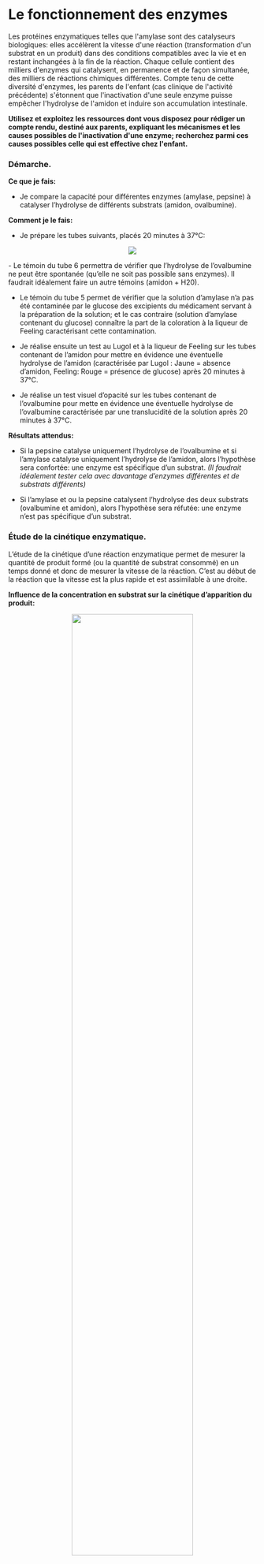 # Le fonctionnement des enzymes

Les protéines enzymatiques telles que l'amylase sont des catalyseurs biologiques: elles accélèrent la vitesse d'une réaction (transformation d'un substrat en un produit) dans des conditions compatibles avec la vie et en restant inchangées à la fin de la réaction. Chaque cellule contient des milliers d'enzymes qui catalysent, en permanence et de façon simultanée, des milliers de réactions chimiques différentes. Compte tenu de cette diversité d'enzymes, les parents de l'enfant (cas clinique de l'activité précédente) s'étonnent que l'inactivation d'une seule enzyme puisse empêcher l'hydrolyse de l'amidon et induire son accumulation intestinale.

**<p>Utilisez et exploitez les ressources dont vous disposez pour rédiger un compte rendu, destiné aux parents, expliquant les mécanismes et les causes possibles de l'inactivation d'une enzyme; recherchez parmi ces causes possibles celle qui est effective chez l'enfant.</p>**


### Démarche.

**Ce que je fais:**

- Je compare la capacité pour différentes enzymes (amylase, pepsine) à catalyser l’hydrolyse de différents substrats (amidon, ovalbumine).</p>

**Comment je le fais:**

- Je prépare les tubes suivants, placés 20 minutes à 37°C:

<div align=center>

<a href="https://ipfs.io/ipfs/QmSmhBTZEeGTYJkbRdAFN9aSANF2rquJzoLkxcrwthdGFb"><img src="https://ipfs.io/ipfs/QmSmhBTZEeGTYJkbRdAFN9aSANF2rquJzoLkxcrwthdGFb"></a>

</div>
- Le témoin du tube 6 permettra de vérifier que l’hydrolyse de l’ovalbumine ne peut être spontanée (qu’elle ne soit pas possible sans  enzymes). Il faudrait idéalement faire un autre témoins (amidon + H20).

- Le témoin du tube 5 permet de vérifier que la solution d’amylase n’a pas été contaminée par le glucose des excipients du médicament servant à la préparation de la solution; et le cas contraire (solution d’amylase contenant du glucose) connaître la part de la coloration à la liqueur de Feeling caractérisant cette contamination.

- Je réalise ensuite un test au Lugol et à la liqueur de Feeling  sur les tubes contenant de l’amidon pour mettre en évidence une éventuelle hydrolyse de l’amidon (caractérisée par Lugol : Jaune = absence d’amidon, Feeling: Rouge = présence de glucose) après 20 minutes à 37°C.

- Je réalise un test visuel d’opacité sur les tubes contenant de l’ovalbumine pour mette en évidence une éventuelle hydrolyse de l’ovalbumine caractérisée par une translucidité de la solution après 20 minutes à 37°C.


**Résultats attendus:**

- Si la pepsine catalyse uniquement l’hydrolyse de l’ovalbumine et si l’amylase catalyse uniquement l’hydrolyse de l’amidon, alors l’hypothèse sera confortée: une enzyme est spécifique d’un substrat. *(Il faudrait idéalement tester cela avec davantage d’enzymes différentes et de substrats différents)*

- Si l’amylase et ou la pepsine catalysent l’hydrolyse des deux substrats (ovalbumine et amidon), alors l’hypothèse sera réfutée: une enzyme n’est pas spécifique d’un substrat.









### Étude de la cinétique enzymatique.

L’étude de la cinétique d’une réaction enzymatique permet de mesurer la quantité de produit formé (ou la quantité de substrat consommé) en un temps donné et donc de mesurer la vitesse de la réaction. C’est au début de la réaction que la vitesse est la plus rapide et est assimilable à une droite.

**Influence de la concentration en substrat sur la cinétique d’apparition du produit:**

<p align="center">
  <img src="https://ipfs.io/ipfs/QmSGUF43rCa5iBFzaa5iBsaFke9G33vGU5LxQXb8kiLprx" width=70%>
</p>

*Si on réalise successivement plusieurs cinétiques avec la même concentration initiale en enzyme, au même pH et à la même température mais avec des concentrations en substrat croissantes, on obtient le tracé ci-contre.*

*Plus la concentration en substrat est grande, plus la vitesse initiale est importante mais pour des concentrations en substrat saturantes, la vitesse initiale atteint une valeur maximale appelée vitesse initiale maximale et notée Vmax.*

*La vitesse initiale d’une réaction enzymatique est la quantité de substrats consommés (ou la quantité de produits formés) en fonction du temps. Elle correspond au coefficient directeur (pente)  mesuré e début de réaction (là ou la courbe est encore une droite)*

**Évolution de la vitesse initiale en fonction de la concentration en substrat:**

<p align="center">
  <img src="https://ipfs.io/ipfs/QmcgcUK8RYXnkHEvzbe2ZrQddG8bP4p7fwTJ4fRwGZEdgk" width=70%>
</p>

*On peut représenter la vitesse initiale de la réaction en fonction de la concentration en substrat pour une concentration en enzyme fixe.*


**On montre ainsi que la  vitesse initiale  croît  de moins  en moins  vite lorsque la concentration en substrat augmente. La vitesse de la réaction atteint une vitesse maximale à partir d’une certaine concentration en substrat. Ceci suggère que au delà  d’une  certaine  concentration  en  substrat,  toutes  les molécules  d’enzymes  sont  occupées  et  la  vitesse  ne  peut  plus  augmenter.  Il  y  aurait  donc  une  liaison temporaire entre l'enzyme et son substrat.**








### Étude de la structure 3D de l’enzyme amylase et de son intéraction avec son substrat l’amidon.


Les modèles moléculaires de la structure de l'enzyme (structure établie par la technique de la cristallographie aux rayons X) confirment notre hypothèse et font apparaître l'existence d'un [complexe enzyme / substrat](https://ipfs.io/ipfs/QmYrQQzGcgKRccLZvceW4TrLbNyFAxYBsznJdWH2XokJ8x). Le substrat (ici l’amidon en rouge) étant logé dans une cavité de l'enzyme (ici l’amylase en bleu) qualifiée de site actif.   

<div align="center">
  <a href="https://ipfs.io/ipfs/QmYrQQzGcgKRccLZvceW4TrLbNyFAxYBsznJdWH2XokJ8x"><img src="https://ipfs.io/ipfs/QmYrQQzGcgKRccLZvceW4TrLbNyFAxYBsznJdWH2XokJ8x" width=50%></a>
</div>


Les acides aminés du site actif directement en contact avec le substrat peuvent être localisés grâce à la commande "restict within" selon le rayon choisi, on identifie notamment les acides aminés suivants: Asp197, Glu233, et Asp300. [Image obtenue sur Rastop avec la commande restrict within (3.5, GLC705)](https://ipfs.io/ipfs/QmbofcBxaAXZq32hauDnqkx9hBkub2VW7fzTJ96nhjzLoN) 

<div align="center">
  <a href="https://ipfs.io/ipfs/QmbofcBxaAXZq32hauDnqkx9hBkub2VW7fzTJ96nhjzLoN"><img src="https://ipfs.io/ipfs/QmbofcBxaAXZq32hauDnqkx9hBkub2VW7fzTJ96nhjzLoN" width=90%></a>
</div>

**La spécificité de l'enzyme pour son substrat s'explique donc par la formation d'un complexe enzyme substrat qui repose sur une interaction physique spécifique impliquant une complémentarité de forme entre le substrat et le site actif de l'enzyme.**







### Étude des facteurs externes influençant l’activité enzymatique.

**Cinétique de la catalyse de l'hydrolyse de l'amidon par l'amylase en fonction du pH et de la température:**

<div align="center">
  <a href="https://ipfs.io/ipfs/QmY1QpXeBmBqPTG6CT9ZK4VzzU6K5KKTpiPyUbLc9JWUwA"><img src="https://ipfs.io/ipfs/QmY1QpXeBmBqPTG6CT9ZK4VzzU6K5KKTpiPyUbLc9JWUwA" width=90%></a>
</div>

On observe qu'il existe une température optimale (ou une gamme de températures optimales), ici autour de 40°C pour laquelle l'activité de l'amylase est maximale. Plus on s'écarte de cette température optimale, plus l'activité de l'enzyme diminue jusqu'à devenir nulle. On montre de la même façon qu'il existe un pH optimal (6-7) pour lequel l'activité de l'amylase est maximale.

L'activité d'une enzyme dépend de sa structure 3D et en particulier de la structure 3D de son site actif. La structure 3D de l'enzyme dépend des interactions entre les acides aminés qui la constituent, et donc de la séquence péptidique ou structure primaire. Les interactions entre les acides aminés dépendent aussi des conditions du milieu. Ainsi un pH ou une température "non optimale" modifie la structure 3D de l'enzyme qui ne pouvant plus se complexer au substrat, devient inactive. 


### Recherche des causes possibles de l’inactivation enzymatique chez l’enfant malade.

Différentes hypothèses sont envisageables:

- problème de pH
- problème de température
- mutation du gène codant l’enzyme induisant une modification de la séquence peptidique et de la structure 3D de l’enzyme (et notamment de son site actif)



<p align=center><strong>Données relatives à l’enfant malade:</strong></p>

<div align=center>

<table>
<tr><th>Température</th><th>pH intestinal</th><th>Séquence amylase</th><th>Modèle moléculaire amylase</th></tr>
<tr><td align=center>37°C</td><td align=center>6,3</td><td>Fichier Anagene: amylasep.edi</td><td>Fichier Rastop: amylase_pancreatique_enfant.pdb</td></tr>
</table>
</div>

**Étude des données cliniques de l’enfant:**

Les données cliniques montrent que la température et le pH intestinal de l'enfant correspondent aux gammes de températures et de pH optimales de l'amylase. L'inactivation de l'amylase chez l'enfant ne peut donc pas être due aux conditions de pH ou de température.

**Étude des données moléculaires de l’enfant:**

La comparaison de la séquence péptidique de l'amylase de l'enfant par rapport à l'amylase d'un témoin met en évidence une modification de la structure primaire de l'amylase de l'enfant: l'Asp197 est remplacée par une Ala197. C'est la conséquence d'une mutation touchant le gène codant l'amylase chez l'enfant.

La localisation de l'Asp197 sur rastop amylase_amidon montre que cet acide aminé joue un rôle important puisque sur l'enzyme active, il appartient au site actif et se trouve lié au substrat (l'amidon) . *L’Asp197 avait déjà été identifié comme appartenant au site actif de l’amylase précédemment*

<div align="center">
  <a href="https://ipfs.io/ipfs/QmYMbpfULsYDZtPruqq5ubguG9Sz97rjPuGXazes17wRa3"><img src="https://ipfs.io/ipfs/QmYMbpfULsYDZtPruqq5ubguG9Sz97rjPuGXazes17wRa3" width=90%></a>
</div>

(L'Asp197 est ici représenté en mauve)


La mutation Asp197 --> Ala197 modifie la structure 3D de l'enzyme et en particulier de son site actif (image ci dessous) 

<div align="center">
  <a href="https://ipfs.io/ipfs/QmWLpk36eUkyAG4sSd4gkAfMKknrNMnQmYxrxiJEKcSGsJ"><img src="https://ipfs.io/ipfs/QmWLpk36eUkyAG4sSd4gkAfMKknrNMnQmYxrxiJEKcSGsJ" width=90%></a>
</div>

*Les acides aminés du site actif sont représentés en bleu*
- *A gauche: amylase pancréatique enfant*
- *A droite: amylase "normale"* 

Le site actif de l'amylase est modifié chez l'enfant ce qui perturbe la formation du complexe enzyme substrat; l'amylase est donc inactivée du fait de la mutation qui affecte l'enfant.




### Conclusion.

**Les enzymes sont spécifiques de leur substrat. Ainsi seule l'amylase peut catalyser l'hydrolyse de l'amidon (son substrat). Cette spécificité s'explique par la formation d'un complexe enzyme substrat reposant sur une complémentarité de forme entre le substrat et le site actif de l'enzyme dans lequel il se loge. La formation du complexe enzyme substrat conditionne le déroulement de la catalyse et donc l'activité de l'enzyme. Chez l'enfant, la modification de la structure primaire de l'amylase (conséquence d'une mutation du gène) induit une modification de la structure 3D de l'amylase et en particulier de son site actif. La formation du complexe amylase - amidon étant ainsi perturbée, l'amylase de l'enfant est inactive.**

